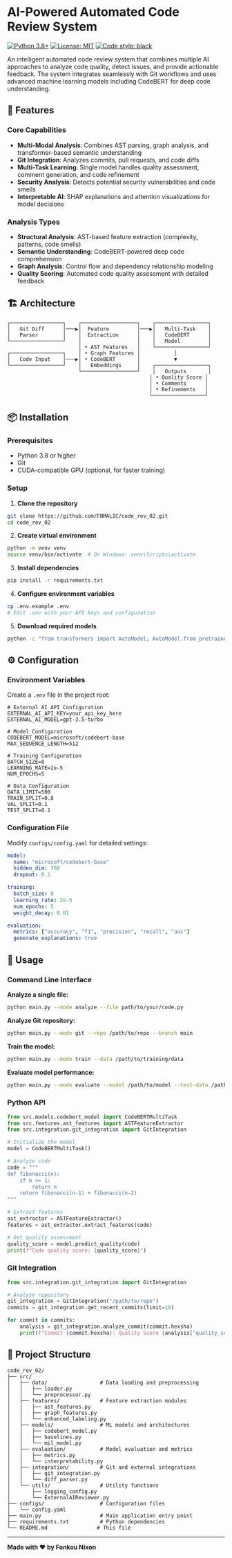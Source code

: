 # AI-Powered Automated Code Review System

[![Python 3.8+](https://img.shields.io/badge/python-3.8+-blue.svg)](https://www.python.org/downloads/)
[![License: MIT](https://img.shields.io/badge/License-MIT-yellow.svg)](https://opensource.org/licenses/MIT)
[![Code style: black](https://img.shields.io/badge/code%20style-black-000000.svg)](https://github.com/psf/black)

An intelligent automated code review system that combines multiple AI approaches to analyze code quality, detect issues, and provide actionable feedback. The system integrates seamlessly with Git workflows and uses advanced machine learning models including CodeBERT for deep code understanding.

## 🚀 Features

### Core Capabilities
- **Multi-Modal Analysis**: Combines AST parsing, graph analysis, and transformer-based semantic understanding
- **Git Integration**: Analyzes commits, pull requests, and code diffs
- **Multi-Task Learning**: Single model handles quality assessment, comment generation, and code refinement
- **Security Analysis**: Detects potential security vulnerabilities and code smells
- **Interpretable AI**: SHAP explanations and attention visualizations for model decisions

### Analysis Types
- **Structural Analysis**: AST-based feature extraction (complexity, patterns, code smells)
- **Semantic Understanding**: CodeBERT-powered deep code comprehension
- **Graph Analysis**: Control flow and dependency relationship modeling
- **Quality Scoring**: Automated code quality assessment with detailed feedback

## 🏗️ Architecture

```
┌─────────────────┐    ┌──────────────────┐    ┌─────────────────┐
│   Git Diff      │───▶│  Feature         │───▶│   Multi-Task    │
│   Parser        │    │  Extraction      │    │   CodeBERT      │
└─────────────────┘    │                  │    │   Model         │
                       │ • AST Features   │    └─────────────────┘
┌─────────────────┐    │ • Graph Features │           │
│   Code Input    │───▶│ • CodeBERT       │           ▼
└─────────────────┘    │   Embeddings     │    ┌─────────────────┐
                       └──────────────────┘    │   Outputs       │
                                              │ • Quality Score │
                                              │ • Comments      │
                                              │ • Refinements   │
                                              └─────────────────┘
```

## 📦 Installation

### Prerequisites
- Python 3.8 or higher
- Git
- CUDA-compatible GPU (optional, for faster training)

### Setup

1. **Clone the repository**
```bash
git clone https://github.com/FNMALIC/code_rev_02.git
cd code_rev_02
```

2. **Create virtual environment**
```bash
python -m venv venv
source venv/bin/activate  # On Windows: venv\Scripts\activate
```

3. **Install dependencies**
```bash
pip install -r requirements.txt
```

4. **Configure environment variables**
```bash
cp .env.example .env
# Edit .env with your API keys and configuration
```

5. **Download required models**
```bash
python -c "from transformers import AutoModel; AutoModel.from_pretrained('microsoft/codebert-base')"
```

## ⚙️ Configuration

### Environment Variables
Create a `.env` file in the project root:

```env
# External AI API Configuration
EXTERNAL_AI_API_KEY=your_api_key_here
EXTERNAL_AI_MODEL=gpt-3.5-turbo

# Model Configuration
CODEBERT_MODEL=microsoft/codebert-base
MAX_SEQUENCE_LENGTH=512

# Training Configuration
BATCH_SIZE=8
LEARNING_RATE=2e-5
NUM_EPOCHS=5

# Data Configuration
DATA_LIMIT=500
TRAIN_SPLIT=0.8
VAL_SPLIT=0.1
TEST_SPLIT=0.1
```

### Configuration File
Modify `configs/config.yaml` for detailed settings:

```yaml
model:
  name: "microsoft/codebert-base"
  hidden_dim: 768
  dropout: 0.1

training:
  batch_size: 8
  learning_rate: 2e-5
  num_epochs: 5
  weight_decay: 0.01

evaluation:
  metrics: ["accuracy", "f1", "precision", "recall", "auc"]
  generate_explanations: true
```

## 🚀 Usage

### Command Line Interface

**Analyze a single file:**
```bash
python main.py --mode analyze --file path/to/your/code.py
```

**Analyze Git repository:**
```bash
python main.py --mode git --repo /path/to/repo --branch main
```

**Train the model:**
```bash
python main.py --mode train --data /path/to/training/data
```

**Evaluate model performance:**
```bash
python main.py --mode evaluate --model /path/to/model --test-data /path/to/test/data
```

### Python API

```python
from src.models.codebert_model import CodeBERTMultiTask
from src.features.ast_features import ASTFeatureExtractor
from src.integration.git_integration import GitIntegration

# Initialize the model
model = CodeBERTMultiTask()

# Analyze code
code = """
def fibonacci(n):
    if n <= 1:
        return n
    return fibonacci(n-1) + fibonacci(n-2)
"""

# Extract features
ast_extractor = ASTFeatureExtractor()
features = ast_extractor.extract_features(code)

# Get quality assessment
quality_score = model.predict_quality(code)
print(f"Code quality score: {quality_score}")
```

### Git Integration

```python
from src.integration.git_integration import GitIntegration

# Analyze repository
git_integration = GitIntegration("/path/to/repo")
commits = git_integration.get_recent_commits(limit=10)

for commit in commits:
    analysis = git_integration.analyze_commit(commit.hexsha)
    print(f"Commit {commit.hexsha}: Quality Score {analysis['quality_score']}")
```

## 📁 Project Structure

```
code_rev_02/
├── src/
│   ├── data/                 # Data loading and preprocessing
│   │   ├── loader.py
│   │   └── preprocessor.py
│   ├── features/             # Feature extraction modules
│   │   ├── ast_features.py
│   │   ├── graph_features.py
│   │   └── enhanced_labeling.py
│   ├── models/               # ML models and architectures
│   │   ├── codebert_model.py
│   │   ├── baselines.py
│   │   └── mil_model.py
│   ├── evaluation/           # Model evaluation and metrics
│   │   ├── metrics.py
│   │   └── interpretability.py
│   ├── integration/          # Git and external integrations
│   │   ├── git_integration.py
│   │   └── diff_parser.py
│   └── utils/                # Utility functions
│       ├── logging_config.py
│       └── ExternalAIReviewer.py
├── configs/                  # Configuration files
│   └── config.yaml
├── main.py                   # Main application entry point
├── requirements.txt          # Python dependencies
└── README.md                # This file
```

---

**Made with ❤️ by Fonkou Nixon**
